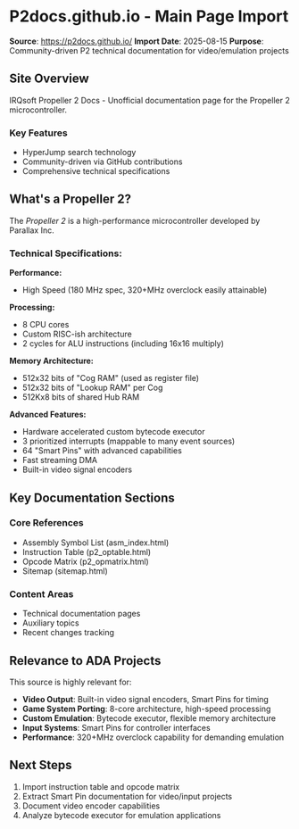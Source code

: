 # P2docs.github.io - Main Page Import

**Source**: https://p2docs.github.io/
**Import Date**: 2025-08-15
**Purpose**: Community-driven P2 technical documentation for video/emulation projects

## Site Overview

IRQsoft Propeller 2 Docs - Unofficial documentation page for the Propeller 2 microcontroller.

### Key Features
- HyperJump search technology
- Community-driven via GitHub contributions
- Comprehensive technical specifications

## What's a Propeller 2?

The _Propeller 2_ is a high-performance microcontroller developed by Parallax Inc.

### Technical Specifications:

**Performance:**
- High Speed (180 MHz spec, 320+MHz overclock easily attainable)

**Processing:**
- 8 CPU cores
- Custom RISC-ish architecture
- 2 cycles for ALU instructions (including 16x16 multiply)

**Memory Architecture:**
- 512x32 bits of "Cog RAM" (used as register file)
- 512x32 bits of "Lookup RAM" per Cog
- 512Kx8 bits of shared Hub RAM

**Advanced Features:**
- Hardware accelerated custom bytecode executor
- 3 prioritized interrupts (mappable to many event sources)
- 64 "Smart Pins" with advanced capabilities
- Fast streaming DMA
- Built-in video signal encoders

## Key Documentation Sections

### Core References
- Assembly Symbol List (asm_index.html)
- Instruction Table (p2_optable.html)
- Opcode Matrix (p2_opmatrix.html)
- Sitemap (sitemap.html)

### Content Areas
- Technical documentation pages
- Auxiliary topics
- Recent changes tracking

## Relevance to ADA Projects

This source is highly relevant for:
- **Video Output**: Built-in video signal encoders, Smart Pins for timing
- **Game System Porting**: 8-core architecture, high-speed processing
- **Custom Emulation**: Bytecode executor, flexible memory architecture
- **Input Systems**: Smart Pins for controller interfaces
- **Performance**: 320+MHz overclock capability for demanding emulation

## Next Steps
1. Import instruction table and opcode matrix
2. Extract Smart Pin documentation for video/input projects
3. Document video encoder capabilities
4. Analyze bytecode executor for emulation applications